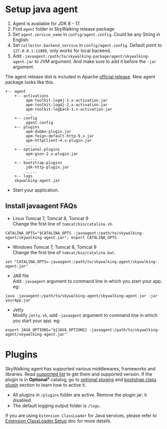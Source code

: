 # Setup java agent

1. Agent is available for JDK 8 - 17.
1. Find `agent` folder in SkyWalking release package
1. Set `agent.service_name` in `config/agent.config`. Could be any String in English.
1. Set `collector.backend_service` in `config/agent.config`. Default point to `127.0.0.1:11800`, only works for local
   backend.
1. Add `-javaagent:/path/to/skywalking-package/agent/skywalking-agent.jar` to JVM argument. And make sure to add it
   before the `-jar` argument.

The agent release dist is included in Apache [official release](http://skywalking.apache.org/downloads/). New agent
package looks like this.

```
+-- agent
    +-- activations
         apm-toolkit-log4j-1.x-activation.jar
         apm-toolkit-log4j-2.x-activation.jar
         apm-toolkit-logback-1.x-activation.jar
         ...
    +-- config
         agent.config  
    +-- plugins
         apm-dubbo-plugin.jar
         apm-feign-default-http-9.x.jar
         apm-httpClient-4.x-plugin.jar
         .....
    +-- optional-plugins
         apm-gson-2.x-plugin.jar
         .....
    +-- bootstrap-plugins
         jdk-http-plugin.jar
         .....
    +-- logs
    skywalking-agent.jar
```

- Start your application.

## Install javaagent FAQs

- Linux Tomcat 7, Tomcat 8, Tomcat 9  
  Change the first line of `tomcat/bin/catalina.sh`.

```shell
CATALINA_OPTS="$CATALINA_OPTS -javaagent:/path/to/skywalking-agent/skywalking-agent.jar"; export CATALINA_OPTS
```

- Windows Tomcat 7, Tomcat 8, Tomcat 9  
  Change the first line of `tomcat/bin/catalina.bat`.

```shell
set "CATALINA_OPTS=-javaagent:/path/to/skywalking-agent/skywalking-agent.jar"
```

- JAR file  
  Add `-javaagent` argument to command line in which you start your app. eg:

 ```shell
 java -javaagent:/path/to/skywalking-agent/skywalking-agent.jar -jar yourApp.jar
 ```

- Jetty  
  Modify `jetty.sh`, add `-javaagent` argument to command line in which you start your app. eg:

```shell
export JAVA_OPTIONS="${JAVA_OPTIONS} -javaagent:/path/to/skywalking-agent/skywalking-agent.jar"
```

# Plugins

SkyWalking agent has supported various middlewares, frameworks and libraries. Read [supported list](Supported-list.md)
to get them and supported version. If the plugin is in **Optional²** catalog, go
to [optional plugins](Optional-plugins.md) and [bootstrap class plugin](Bootstrap-plugins.md) section to learn how to
active it.

- All plugins in `/plugins` folder are active. Remove the plugin jar, it disabled.
- The default logging output folder is `/logs`.

If you are using `Extension ClassLoader` for Java services, please refer
to [Extension ClassLoader Setup](Extension-classloader.md) doc for more details.
